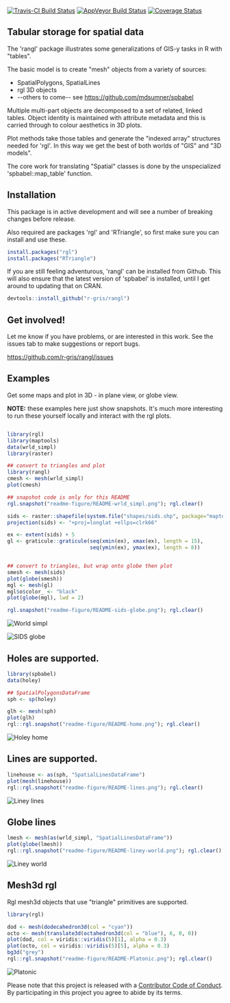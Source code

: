 
[![Travis-CI Build Status](https://travis-ci.org/r-gris/rangl.svg?branch=master)](https://travis-ci.org/r-gris/rangl) [![AppVeyor Build Status](https://ci.appveyor.com/api/projects/status/github/r-gris/rangl?branch=master&svg=true)](https://ci.appveyor.com/project/r-gris/rangl) [![Coverage Status](https://img.shields.io/codecov/c/github/r-gris/rangl/master.svg)](https://codecov.io/github/r-gris/rangl?branch=master)

<!-- README.md is generated from README.Rmd. Please edit that file -->
Tabular storage for spatial data
--------------------------------

The 'rangl' package illustrates some generalizations of GIS-y tasks in R with "tables".

The basic model is to create "mesh" objects from a variety of sources:

-   SpatialPolygons, SpatialLines
-   rgl 3D objects
-   --others to come-- see <https://github.com/mdsumner/spbabel>

Multiple multi-part objects are decomposed to a set of related, linked tables. Object identity is maintained with attribute metadata and this is carried through to colour aesthetics in 3D plots.

Plot methods take those tables and generate the "indexed array" structures needed for 'rgl'. In this way we get the best of both worlds of "GIS" and "3D models".

The core work for translating "Spatial" classes is done by the unspecialized 'spbabel::map\_table' function.

Installation
------------

This package is in active development and will see a number of breaking changes before release.

Also required are packages 'rgl' and 'RTriangle', so first make sure you can install and use these.

``` r
install.packages("rgl")
install.packages("RTriangle")
```

If you are still feeling adventurous, 'rangl' can be installed from Github. This will also ensure that the latest version of 'spbabel' is installed, until I get around to updating that on CRAN.

``` r
devtools::install_github("r-gris/rangl")
```

Get involved!
-------------

Let me know if you have problems, or are interested in this work. See the issues tab to make suggestions or report bugs.

<https://github.com/r-gris/rangl/issues>

Examples
--------

Get some maps and plot in 3D - in plane view, or globe view.

**NOTE:** these examples here just show snapshots. It's much more interesting to run these yourself locally and interact with the rgl plots.

``` r

library(rgl)
library(maptools)
data(wrld_simpl)
library(raster)

## convert to triangles and plot 
library(rangl)
cmesh <- mesh(wrld_simpl)
plot(cmesh)

## snapshot code is only for this README
rgl.snapshot("readme-figure/README-wrld_simpl.png"); rgl.clear()

sids <- raster::shapefile(system.file("shapes/sids.shp", package="maptools"))
projection(sids) <- "+proj=longlat +ellps=clrk66"

ex <- extent(sids) + 5
gl <- graticule::graticule(seq(xmin(ex), xmax(ex), length = 15), 
                           seq(ymin(ex), ymax(ex), length = 8))


## convert to triangles, but wrap onto globe then plot
smesh <- mesh(sids)
plot(globe(smesh))
mgl <- mesh(gl)
mgl$o$color_ <- "black"
plot(globe(mgl), lwd = 2)

rgl.snapshot("readme-figure/README-sids-globe.png"); rgl.clear()
```

![World simpl](readme-figure/README-wrld_simpl.png?raw=true "World simpl")

![SIDS globe](readme-figure/README-sids-globe.png?raw=true "SIDS globe")

Holes are supported.
--------------------

``` r
library(spbabel)
data(holey)

## SpatialPolygonsDataFrame
sph <- sp(holey)

glh <- mesh(sph)
plot(glh)
rgl::rgl.snapshot("readme-figure/README-home.png"); rgl.clear()
```

![Holey home](readme-figure/README-home.png?raw=true "Holey home")

Lines are supported.
--------------------

``` r
linehouse <- as(sph, "SpatialLinesDataFrame")
plot(mesh(linehouse))
rgl::rgl.snapshot("readme-figure/README-lines.png"); rgl.clear()
```

![Liney lines](readme-figure/README-lines.png?raw=true "Liney lines")

Globe lines
-----------

``` r
lmesh <- mesh(as(wrld_simpl, "SpatialLinesDataFrame"))
plot(globe(lmesh))
rgl::rgl.snapshot("readme-figure/README-liney-world.png"); rgl.clear()
```

![Liney world](readme-figure/README-liney-world.png?raw=true "Liney world")

Mesh3d rgl
----------

Rgl mesh3d objects that use "triangle" primitives are supported.

``` r
library(rgl)

dod <- mesh(dodecahedron3d(col = "cyan"))
octo <- mesh(translate3d(octahedron3d(col = "blue"), 6, 0, 0))
plot(dod, col = viridis::viridis(5)[1], alpha = 0.3)
plot(octo, col = viridis::viridis(5)[5], alpha = 0.3)
bg3d("grey")
rgl::rgl.snapshot("readme-figure/README-Platonic.png"); rgl.clear()
```

![Platonic](readme-figure/README-Platonic.png?raw=true "Platonic")

Please note that this project is released with a [Contributor Code of Conduct](CONDUCT.md). By participating in this project you agree to abide by its terms.

